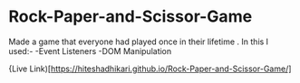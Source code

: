 # Rock-Paper-and-Scissor-Game
Made a game that everyone had played once in their lifetime .
In this I used:-
-Event Listeners
-DOM Manipulation

{Live Link)[https://hiteshadhikari.github.io/Rock-Paper-and-Scissor-Game/]
